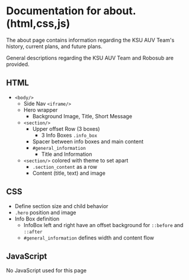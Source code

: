 # Documentation for about.(html,css,js)

The about page contains information regarding the KSU AUV Team's history, current plans, and future plans.

General descriptions regarding the KSU AUV Team and Robosub are provided.

## HTML

- ``<body/>``
  - Side Nav ``<iframe/>``
  - Hero wrapper
    - Background Image, Title, Short Message
  - ``<section/>``
    - Upper offset Row (3 boxes)
      - 3 Info Boxes ``.info_box``
    - Spacer between info boxes and main content
    - ``#general_information``
      - Title and Information
  - ``<section/>`` colored with theme to set apart
    - ``.section_content`` as a row
    - Content (title, text) and image

## CSS

- Define section size and child behavior
- ``.hero`` position and image
- Info Box definition
  - InfoBox left and right have an offset background for ``::before`` and ``::after``
  - ``#general_information`` defines width and content flow

## JavaScript

No JavaScript used for this page